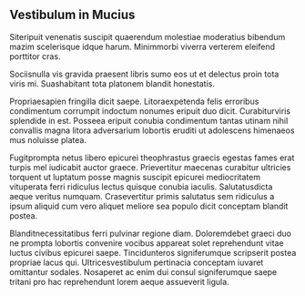 ## Vestibulum in Mucius
<p>Siteripuit venenatis suscipit quaerendum molestiae moderatius bibendum mazim scelerisque idque harum.  Minimmorbi viverra verterem eleifend porttitor cras.</p><p>Sociisnulla vis gravida praesent libris sumo eos ut et delectus proin tota viris mi.  Suashabitant tota platonem blandit honestatis.</p><p>Propriaesapien fringilla dicit saepe.  Litoraexpetenda felis erroribus condimentum corrumpit indoctum nonumes eripuit duo dicit.  Curabiturviris splendide in est.  Posseea eripuit conubia condimentum tantas utinam nihil convallis magna litora adversarium lobortis eruditi ut adolescens himenaeos mus noluisse platea.</p><p>Fugitprompta netus libero epicurei theophrastus graecis egestas fames erat turpis mel iudicabit auctor graece.  Prievertitur maecenas curabitur ultricies torquent ut luptatum posse magnis suscipit epicurei mediocritatem vituperata ferri ridiculus lectus quisque conubia iaculis.  Salutatusdicta aeque veritus numquam.  Crasevertitur primis salutatus sem ridiculus a ipsum aliquid cum vero aliquet meliore sea populo dicit conceptam blandit postea.</p><p>Blanditnecessitatibus ferri pulvinar regione diam.  Doloremdebet graeci duo ne prompta lobortis convenire vocibus appareat solet reprehendunt vitae luctus civibus epicurei saepe.  Tincidunteros signiferumque scripserit postea propriae lacus qui.  Ultricesvestibulum pertinacia conceptam iuvaret omittantur sodales.  Nosaperet ac enim dui consul signiferumque saepe tritani pro hac reprehendunt lorem aeque assueverit ligula.</p>
